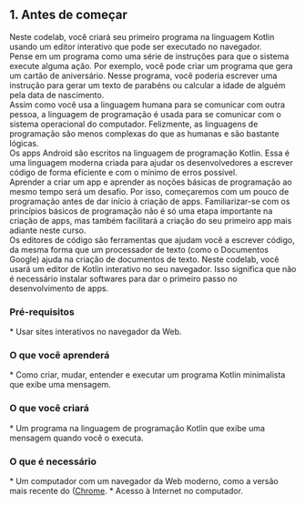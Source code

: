 <h2> 1. Antes de começar </h2>
Neste codelab, você criará seu primeiro programa na linguagem Kotlin usando um editor interativo que pode ser executado no navegador.
<br>
Pense em um programa como uma série de instruções para que o sistema execute alguma ação. Por exemplo, você pode criar um programa que gera um cartão de aniversário. Nesse programa, você poderia escrever uma instrução para gerar um texto de parabéns ou calcular a idade de alguém pela data de nascimento.
<br>
Assim como você usa a linguagem humana para se comunicar com outra pessoa, a linguagem de programação é usada para se comunicar com o sistema operacional do computador. Felizmente, as linguagens de programação são menos complexas do que as humanas e são bastante lógicas.
<br>
Os apps Android são escritos na linguagem de programação Kotlin. Essa é uma linguagem moderna criada para ajudar os desenvolvedores a escrever código de forma eficiente e com o mínimo de erros possível.
<br>
Aprender a criar um app e aprender as noções básicas de programação ao mesmo tempo será um desafio. Por isso, começaremos com um pouco de programação antes de dar início à criação de apps. Familiarizar-se com os princípios básicos de programação não é só uma etapa importante na criação de apps, mas também facilitará a criação do seu primeiro app mais adiante neste curso.
<br>
Os editores de código são ferramentas que ajudam você a escrever código, da mesma forma que um processador de texto (como o Documentos Google) ajuda na criação de documentos de texto. Neste codelab, você usará um editor de Kotlin interativo no seu navegador. Isso significa que não é necessário instalar softwares para dar o primeiro passo no desenvolvimento de apps.
<br>
<h3>Pré-requisitos</h3>
* Usar sites interativos no navegador da Web.
<h3>O que você aprenderá</h3>
* Como criar, mudar, entender e executar um programa Kotlin minimalista que exibe uma mensagem.
<h3>O que você criará</h3>
* Um programa na linguagem de programação Kotlin que exibe uma mensagem quando você o executa.
<h3>O que é necessário</h3>
* Um computador com um navegador da Web moderno, como a versão mais recente do (<a href="https://www.google.com/chrome/">Chrome</a>.
* Acesso à Internet no computador.